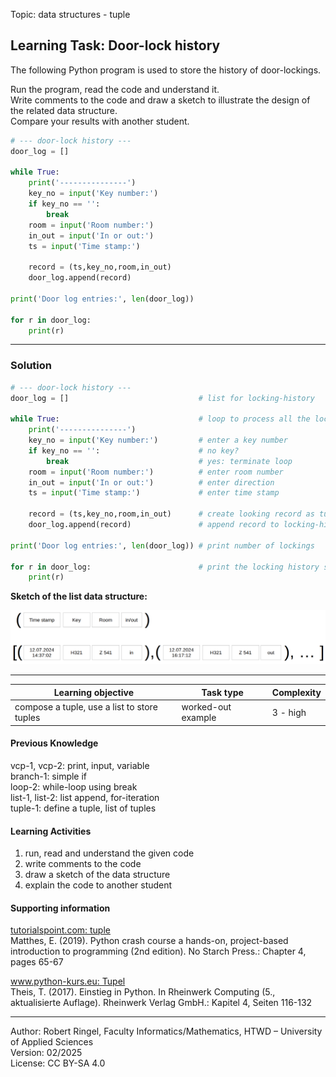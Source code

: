 Topic: data structures - tuple

## Learning Task: Door-lock history

The following Python program is used to store the history of door-lockings.

Run the program, read the code and understand it.  
Write comments to the code and draw a sketch to illustrate the design of the related data structure.  
Compare your results with another student.

``` python
# --- door-lock history ---
door_log = []

while True:
	print('---------------')
	key_no = input('Key number:')
	if key_no == '':
		break
	room = input('Room number:')
	in_out = input('In or out:')
	ts = input('Time stamp:')

	record = (ts,key_no,room,in_out)
	door_log.append(record)

print('Door log entries:', len(door_log))

for r in door_log:
	print(r)
```

---------------------------------------

### Solution

``` python
# --- door-lock history ---
door_log = []                             # list for locking-history

while True:                               # loop to process all the locking data
	print('---------------')
	key_no = input('Key number:')         # enter a key number
	if key_no == '':                      # no key?
		break                             # yes: terminate loop
	room = input('Room number:')          # enter room number
	in_out = input('In or out:')          # enter direction
	ts = input('Time stamp:')             # enter time stamp

	record = (ts,key_no,room,in_out)      # create looking record as tuple
	door_log.append(record)               # append record to locking-history

print('Door log entries:', len(door_log)) # print number of lockings

for r in door_log:                        # print the locking history sequence
	print(r)
```

**Sketch of the list data structure:**

![](DoorLockHistory.png)  

---------------------------------------

| **Learning objective**                         | **Task type**   | **Complexity** |
| ---------------------------------------------- | --------------- | -------------- |
| compose a tuple, use a list to store tuples    | worked-out example | 3 - high     |  

#### Previous Knowledge

vcp-1, vcp-2: print, input, variable  
branch-1: simple if  
loop-2: while-loop using break  
list-1, list-2: list append, for-iteration  
tuple-1: define a tuple, list of tuples  

#### Learning Activities

1) run, read and understand the given code
2) write comments to the code
3) draw a sketch of the data structure 
4) explain the code to another student

#### Supporting information

[tutorialspoint.com: tuple](https://www.tutorialspoint.com/python/python_tuples.htm)  
Matthes, E. (2019). Python crash course a hands-on, project-based introduction to programming (2nd edition). No Starch Press.: Chapter 4, pages 65-67  

[www.python-kurs.eu: Tupel](https://www.python-kurs.eu/python3_sequentielle_datentypen.php)  
Theis, T. (2017). Einstieg in Python. In Rheinwerk Computing (5., aktualisierte Auflage). Rheinwerk Verlag GmbH.: Kapitel 4, Seiten 116-132

---------------------------------------
Author: Robert Ringel, Faculty Informatics/Mathematics, HTWD – University of Applied Sciences  
Version: 02/2025  
License: CC BY-SA 4.0
